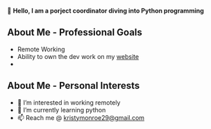 👋 **Hello, I am a porject coordinator diving into Python programming** 
## About Me - Professional Goals
- Remote Working 
- Ability to own the dev work on my [website](https://thefitzkitchen.com/)
- 
## About Me - Personal Interests
- 👀 I’m interested in working remotely
- 🌱 I’m currently learning python
- 📫 Reach me @ kristymonroe29@gmail.com

<!---
KRFM/KRFM is a ✨ special ✨ repository because its `README.md` (this file) appears on your GitHub profile.
You can click the Preview link to take a look at your changes.
--->
